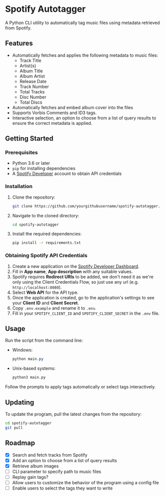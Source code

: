 # Spotify Autotagger

A Python CLI utility to automatically tag music files using metadata retrieved from Spotify.

## Features

- Automatically fetches and applies the following metadata to music files:
  - Track Title
  - Artist(s)
  - Album Title
  - Album Artist
  - Release Date
  - Track Number
  - Total Tracks
  - Disc Number
  - Total Discs
- Automatically fetches and embed album cover into the files
- Supports Vorbis Comments and ID3 tags.
- Interactive selection, an option to choose from a list of query results to ensure the correct metadata is applied.

## Getting Started

### Prerequisites

- Python 3.6 or later
- `pip` for installing dependencies
- A [Spotify Developer](https://developer.spotify.com) account to obtain API credentials

### Installation

1. Clone the repository:
   ```sh
   git clone https://github.com/yourgithubusername/spotify-autotagger.git
   ```
2. Navigate to the cloned directory:
   ```sh
   cd spotify-autotagger
   ```
3. Install the required dependencies:
   ```sh
   pip install -r requirements.txt
   ```

### Obtaining Spotify API Credentials

1. Create a new application on the [Spotify Developer Dashboard](https://developer.spotify.com/dashboard/create).
2. Fill in **App name**, **App description** with any suitable values.
3. Spotify requires **Redirect URIs** to be added, we don't need it as we're only using the Client Credentials Flow, so just use any url (e.g. `http://localhost:8080`).
4. Select **Web API** for the API type.
5. Once the application is created, go to the application's settings to see your **Client ID** and **Client Secret**.
6. Copy `.env.example` and rename it to `.env`.
7. Fill in your `SPOTIFY_CLIENT_ID` and `SPOTIFY_CLIENT_SECRET` in the `.env` file.

## Usage

Run the script from the command line:
- Windows:
    ```powershell
    python main.py
    ```
- Unix-based systems:
    ```sh
    python3 main.py
    ```

Follow the prompts to apply tags automatically or select tags interactively.

## Updating

To update the program, pull the latest changes from the repository:
```sh
cd spotify-autotagger
git pull 
```

## Roadmap

- [x] Search and fetch tracks from Spotify
- [x] Add an option to choose from a list of query results
- [x] Retrieve album images
- [ ] CLI parameter to specify path to music files
- [ ] Replay gain tags?
- [ ] Allow users to customize the behavior of the program using a config file
- [ ] Enable users to select the tags they want to write